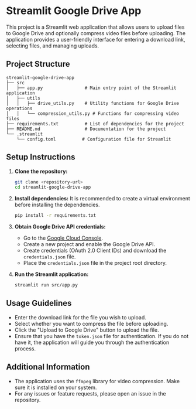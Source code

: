 # Streamlit Google Drive App

This project is a Streamlit web application that allows users to upload files to Google Drive and optionally compress video files before uploading. The application provides a user-friendly interface for entering a download link, selecting files, and managing uploads.

## Project Structure

```
streamlit-google-drive-app
├── src
│   ├── app.py                # Main entry point of the Streamlit application
│   ├── utils
│   │   ├── drive_utils.py    # Utility functions for Google Drive operations
│   │   └── compression_utils.py # Functions for compressing video files
├── requirements.txt          # List of dependencies for the project
├── README.md                 # Documentation for the project
└── .streamlit
    └── config.toml          # Configuration file for Streamlit
```

## Setup Instructions

1. **Clone the repository:**
   ```bash
   git clone <repository-url>
   cd streamlit-google-drive-app
   ```

2. **Install dependencies:**
   It is recommended to create a virtual environment before installing the dependencies.
   ```bash
   pip install -r requirements.txt
   ```

3. **Obtain Google Drive API credentials:**
   - Go to the [Google Cloud Console](https://console.cloud.google.com/).
   - Create a new project and enable the Google Drive API.
   - Create credentials (OAuth 2.0 Client IDs) and download the `credentials.json` file.
   - Place the `credentials.json` file in the project root directory.

4. **Run the Streamlit application:**
   ```bash
   streamlit run src/app.py
   ```

## Usage Guidelines

- Enter the download link for the file you wish to upload.
- Select whether you want to compress the file before uploading.
- Click the "Upload to Google Drive" button to upload the file.
- Ensure that you have the `token.json` file for authentication. If you do not have it, the application will guide you through the authentication process.

## Additional Information

- The application uses the `ffmpeg` library for video compression. Make sure it is installed on your system.
- For any issues or feature requests, please open an issue in the repository.